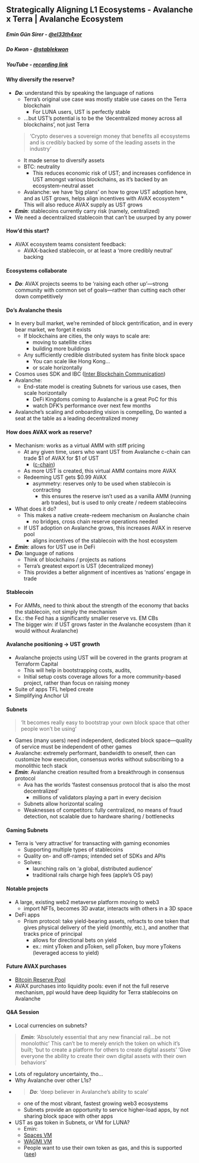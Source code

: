 ## **Strategically Aligning L1 Ecosystems - Avalanche x Terra | Avalanche Ecosystem**


##### Emin Gün Sirer - [@el33th4xor](https://twitter.com/el33th4xor)
##### Do Kwon - [@stablekwon](https://twitter.com/stablekwon)
##### YouTube - [recording link](https://www.youtube.com/watch?v=Ge1v77vURAo)

#### Why diversify the reserve?
* **_Do_**: understand this by speaking the language of nations
  * Terra’s original use case was mostly stable use cases on the Terra blockchain
    * For LUNA users, UST is perfectly stable
  * ...but UST’s potential is to be the ‘decentralized money across all blockchains’, not just Terra
  > ‘Crypto deserves a sovereign money that benefits all ecosystems and is credibly backed by some of the leading assets in the industry’
    * It made sense to diversify assets
    * BTC: neutrality
      * This reduces economic risk of UST; and increases confidence in UST amongst various blockchains, as it’s backed by an ecosystem-neutral asset
  	*	Avalanche: we have ‘big plans’ on how to grow UST adoption here, and as UST grows, helps align incentives with AVAX ecosystem
      * This will also reduce AVAX supply as UST grows
*	**_Emin_**: stablecoins currently carry risk (namely, centralized)
  * We need a decentralized stablecoin that can’t be usurped by any power

#### How’d this start?
* AVAX ecosystem teams consistent feedback: 
  * AVAX-backed stablecoin, or at least a ‘more credibly neutral’ backing

#### Ecosystems collaborate
  * **_Do_**: AVAX projects seems to be ‘raising each other up’—strong community with common set of goals—rather than cutting each other down competitively

#### Do’s Avalanche thesis
* In every bull market, we’re reminded of block gentrification, and in every bear market, we forget it exists
  * If blockchains are cities, the only ways to scale are:
    * moving to satellite cities
    * building more buildings
  * Any sufficiently credible distributed system has finite block space
    * You can scale like Hong Kong...
    * or scale horizontally
* Cosmos uses SDK and IBC ([Inter Blockchain Communication](https://docs.cosmos.network/master/ibc/overview.html))
* Avalanche:
  * End-state model is creating Subnets for various use cases, then scale horizontally
    * DeFi Kingdoms coming to Avalanche is a great PoC for this 
    * watch DFK’s performance over next few months
* Avalanche’s scaling and onboarding vision is compelling, Do wanted a seat at the table as a leading decentralized money

#### How does AVAX work as reserve?
* Mechanism: works as a virtual AMM with stiff pricing
  * At any given time, users who want UST from Avalanche c-chain can trade $1 of AVAX for $1 of UST
    * ([c-chain](https://support.avax.network/en/articles/4058262-what-is-the-contract-chain-c-chain))
  * As more UST is created, this virtual AMM contains more AVAX
  * Redeeming UST gets $0.99 AVAX
    * asymmetry: reserves only to be used when stablecoin is contracting
      * this ensures the reserve isn’t used as a vanilla AMM (running arb trades), but is used to only create / redeem stablecoins
* What does it do?
  * This makes a native create-redeem mechanism on Avalanche chain
    * no bridges, cross chain reserve operations needed
  * If UST adoption on Avalanche grows, this increases AVAX in reserve pool
    * aligns incentives of the stablecoin with the host ecosystem
* **_Emin_**: allows for UST use in DeFi
* **_Do_**: language of nations
  * Think of blockchains / projects as nations
  * Terra’s greatest export is UST (decentralized money)
  * This provides a better alignment of incentives as ‘nations’ engage in trade

#### Stablecoin
* For AMMs, need to think about the strength of the economy that backs the stablecoin, not simply the mechanism
* Ex.: the Fed has a significantly smaller reserve vs. EM CBs
* The bigger win: if UST grows faster in the Avalanche ecosystem (than it would without Avalanche)

#### Avalanche positioning -> UST growth
* Avalanche projects using UST will be covered in the grants program at Terraform Capital
  * This will help in bootstrapping costs, audits, 
  * Initial setup costs coverage allows for a more community-based project, rather than focus on raising money
* Suite of apps TFL helped create
* Simplifying Anchor UI

#### Subnets
> ‘It becomes really easy to bootstrap your own block space that other people won’t be using’
* Games (many users) need independent, dedicated block space—quality of service must be independent of other games
* Avalanche: extremely performant, bandwidth to oneself, then can customize how execution, consensus works without subscribing to a monolithic tech stack
* **_Emin_**: Avalanche creation resulted from a breakthrough in consensus protocol
  * Ava has the worlds ‘fastest consensus protocol that is also the most decentralized’
    * millions of validators playing a part in every decision
  * Subnets allow horizontal scaling
  * Weaknesses of competitors: fully centralized, no means of fraud detection, not scalable due to hardware sharing / bottlenecks

#### Gaming Subnets
* Terra is ‘very attractive’ for transacting with gaming economies
  * Supporting multiple types of stablecoins
  * Quality on- and off-ramps; intended set of SDKs and APIs
  * Solves:
    * launching rails on ‘a global, distributed audience’
    * traditional rails charge high fees (apple’s OS pay)

#### Notable projects
* A large, existing web2 metaverse platform moving to web3
  * import NFTs, becomes 3D avatar, interacts with others in a 3D space
* DeFi apps
  * Prism protocol: take yield-bearing assets, refracts to one token that gives physical delivery of the yield (monthly, etc.), and another that tracks price of principal
    * allows for directional bets on yield
    * ex.: mint yToken and pToken, sell pToken, buy more yTokens (leveraged access to yield)

#### Future AVAX purchases
* [Bitcoin Reserve Pool](https://agora.terra.money/t/bitcoin-reserve-pool/5259)
* AVAX purchases into liquidity pools: even if not the full reserve mechanism, ppl would have deep liquidity for Terra stablecoins on Avalanche

#### Q&A Session
* Local currencies on subnets?
> **_Emin_**: ‘Absolutely essential that any new financial rail…be not monolothic’
> This can’t be to merely enrich the token on which it’s built; ‘but to create a platform for others to create digital assets’
> ‘Give everyone the ability to create their own digital assets with their own behaviors’
  * Lots of regulatory uncertainty, tho…
* Why Avalanche over other L1s?
* > **_Do_**: ‘deep believer in Avalanche’s ability to scale’
  * one of the most vibrant, fastest growing web3 ecosystems
  * Subnets provide an opportunity to service higher-load apps, by not sharing block space with other apps
* UST as gas token in Subnets, or VM for LUNA?
  * Emin: 
  * [Spaces VM](https://docs.avax.network/build/tutorials/platform/subnets/spaces/)
  * [WAGMI VM](https://docs.avax.network/build/tutorials/platform/subnets/wagmi/)
  * People want to use their own token as gas, and this is supported ([see](https://docs.avax.network/build/tutorials/platform/subnets/create-a-virtual-machine-vm))
